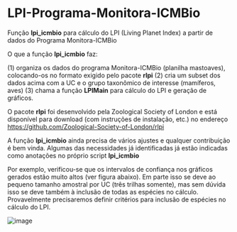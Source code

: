 # LPI-Programa-Monitora-ICMBio

Função **lpi_icmbio** para cálculo do LPI (Living Planet Index) a partir de dados do Programa Monitora-ICMBio

O que a função **lpi_icmbio** faz:

(1) organiza os dados do programa Monitora-ICMBio (planilha mastoaves), colocando-os no formato exigido pelo pacote **rlpi**
(2) cria um subset dos dados acima com a UC e o grupo taxonômico de interesse (mamíferos, aves)
(3) chama a função **LPIMain** para cálculo do LPI e geração de gráficos.

O pacote **rlpi** foi desenvolvido pela Zoological Society of London e está disponível para download (com instruções de instalação, etc.) no endereço https://github.com/Zoological-Society-of-London/rlpi

A função **lpi_icmbio** ainda precisa de vários ajustes e qualquer contribuição é bem vinda. Algumas das necessidades já identificadas já estão indicadas como anotações no próprio script **lpi_icmbio**

Por exemplo, verificou-se que os intervalos de confiança nos gráficos gerados estão muito altos (ver figura abaixo). Em parte isso se deve ao pequeno tamanho amostral por UC (três trilhas somente), mas sem dúvida isso se deve também à inclusão de todas as espécies no cálculo. Provavelmente precisaremos definir critérios para inclusão de espécies no cálculo do LPI.

![image](https://user-images.githubusercontent.com/39089964/46036611-4e12e780-c0dc-11e8-94d2-6e66d98edc30.png)

